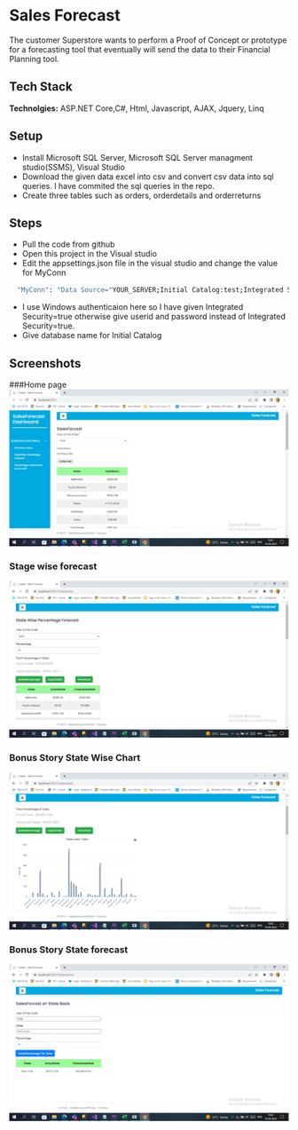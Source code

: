 
# Sales Forecast

The customer Superstore wants to perform a Proof of Concept or prototype for a forecasting
tool that eventually will send the data to their Financial Planning tool.


## Tech Stack

**Technolgies:** ASP.NET Core,C#, Html, Javascript, AJAX, Jquery, Linq


## Setup
- Install Microsoft SQL Server, Microsoft SQL Server managment studio(SSMS), Visual Studio 
- Download the given data excel into csv and convert csv data into sql queries. I have commited the sql queries in the repo.
- Create three tables such as orders, orderdetails and orderreturns

## Steps
- Pull the code from github 
- Open this project in the Visual studio 
- Edit the appsettings.json file in the visual studio and change the value for MyConn

```bash
  "MyConn": "Data Source="YOUR_SERVER;Initial Catalog:test;Integrated Security=true"
```
- I use Windows authenticaion here so I have given Integrated Security=true otherwise give userid and password instead of Integrated Security=true. 
- Give database name for  Initial Catalog 


## Screenshots
###Home page
![App Screenshot](https://github.com/AdithyaRamu/salesforecast/blob/3eb72faa3e553a13d492fe90e278e8de90aab6fc/Salesforecast/screenshots/Home.png)
### Stage wise forecast
![App Screenshot](https://github.com/AdithyaRamu/salesforecast/blob/7227f04f7c8bad6ed769b8f3d7a673a24ff22cf5/Salesforecast/screenshots/state_wise_forecast.png)
### Bonus Story State Wise Chart
![App Screenshot](https://github.com/AdithyaRamu/salesforecast/blob/7227f04f7c8bad6ed769b8f3d7a673a24ff22cf5/Salesforecast/screenshots/bonus_story_state_wise_chart.png)
### Bonus Story State forecast
![App Screenshot](https://github.com/AdithyaRamu/salesforecast/blob/7227f04f7c8bad6ed769b8f3d7a673a24ff22cf5/Salesforecast/screenshots/bonus_story_state_forecast.png)
